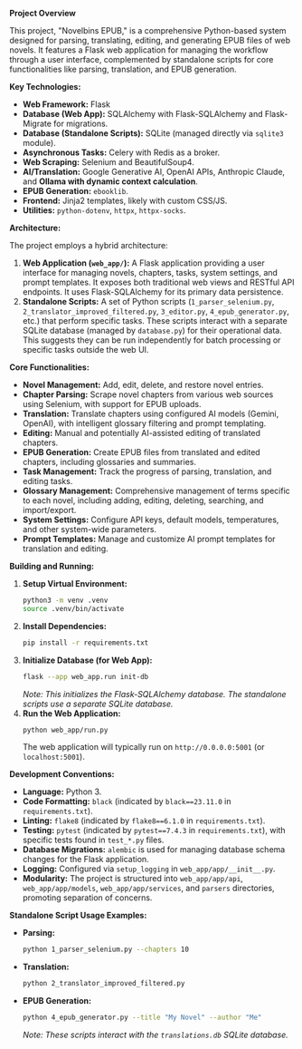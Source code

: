 **Project Overview**

This project, "Novelbins EPUB," is a comprehensive Python-based system designed for parsing, translating, editing, and generating EPUB files of web novels. It features a Flask web application for managing the workflow through a user interface, complemented by standalone scripts for core functionalities like parsing, translation, and EPUB generation.

**Key Technologies:**

*   **Web Framework:** Flask
*   **Database (Web App):** SQLAlchemy with Flask-SQLAlchemy and Flask-Migrate for migrations.
*   **Database (Standalone Scripts):** SQLite (managed directly via `sqlite3` module).
*   **Asynchronous Tasks:** Celery with Redis as a broker.
*   **Web Scraping:** Selenium and BeautifulSoup4.
*   **AI/Translation:** Google Generative AI, OpenAI APIs, Anthropic Claude, and **Ollama with dynamic context calculation**.
*   **EPUB Generation:** `ebooklib`.
*   **Frontend:** Jinja2 templates, likely with custom CSS/JS.
*   **Utilities:** `python-dotenv`, `httpx`, `httpx-socks`.

**Architecture:**

The project employs a hybrid architecture:

1.  **Web Application (`web_app/`):** A Flask application providing a user interface for managing novels, chapters, tasks, system settings, and prompt templates. It exposes both traditional web views and RESTful API endpoints. It uses Flask-SQLAlchemy for its primary data persistence.
2.  **Standalone Scripts:** A set of Python scripts (`1_parser_selenium.py`, `2_translator_improved_filtered.py`, `3_editor.py`, `4_epub_generator.py`, etc.) that perform specific tasks. These scripts interact with a separate SQLite database (managed by `database.py`) for their operational data. This suggests they can be run independently for batch processing or specific tasks outside the web UI.

**Core Functionalities:**

*   **Novel Management:** Add, edit, delete, and restore novel entries.
*   **Chapter Parsing:** Scrape novel chapters from various web sources using Selenium, with support for EPUB uploads.
*   **Translation:** Translate chapters using configured AI models (Gemini, OpenAI), with intelligent glossary filtering and prompt templating.
*   **Editing:** Manual and potentially AI-assisted editing of translated chapters.
*   **EPUB Generation:** Create EPUB files from translated and edited chapters, including glossaries and summaries.
*   **Task Management:** Track the progress of parsing, translation, and editing tasks.
*   **Glossary Management:** Comprehensive management of terms specific to each novel, including adding, editing, deleting, searching, and import/export.
*   **System Settings:** Configure API keys, default models, temperatures, and other system-wide parameters.
*   **Prompt Templates:** Manage and customize AI prompt templates for translation and editing.

**Building and Running:**

1.  **Setup Virtual Environment:**
    ```bash
    python3 -m venv .venv
    source .venv/bin/activate
    ```
2.  **Install Dependencies:**
    ```bash
    pip install -r requirements.txt
    ```
3.  **Initialize Database (for Web App):**
    ```bash
    flask --app web_app.run init-db
    ```
    *Note: This initializes the Flask-SQLAlchemy database. The standalone scripts use a separate SQLite database.*
4.  **Run the Web Application:**
    ```bash
    python web_app/run.py
    ```
    The web application will typically run on `http://0.0.0.0:5001` (or `localhost:5001`).

**Development Conventions:**

*   **Language:** Python 3.
*   **Code Formatting:** `black` (indicated by `black==23.11.0` in `requirements.txt`).
*   **Linting:** `flake8` (indicated by `flake8==6.1.0` in `requirements.txt`).
*   **Testing:** `pytest` (indicated by `pytest==7.4.3` in `requirements.txt`), with specific tests found in `test_*.py` files.
*   **Database Migrations:** `alembic` is used for managing database schema changes for the Flask application.
*   **Logging:** Configured via `setup_logging` in `web_app/app/__init__.py`.
*   **Modularity:** The project is structured into `web_app/app/api`, `web_app/app/models`, `web_app/app/services`, and `parsers` directories, promoting separation of concerns.

**Standalone Script Usage Examples:**

*   **Parsing:**
    ```bash
    python 1_parser_selenium.py --chapters 10
    ```
*   **Translation:**
    ```bash
    python 2_translator_improved_filtered.py
    ```
*   **EPUB Generation:**
    ```bash
    python 4_epub_generator.py --title "My Novel" --author "Me"
    ```
    *Note: These scripts interact with the `translations.db` SQLite database.*